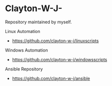 # Clayton-W-J-

Repository maintained by myself.

Linux Automation

- https://github.com/clayton-w-j/linuxscripts

Windows Automation

- https://github.com/clayton-w-j/windowsscripts

Ansible Repository

- https://github.com/clayton-w-j/ansible
